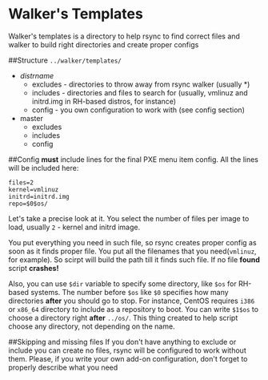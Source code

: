Walker's Templates
==================
Walker's templates is a directory to help rsync to find correct files and walker to build right directories and create proper configs

##Structure
`../walker/templates/`
          
* $distrname$
  * excludes - directories to throw away from rsync walker (usually *)
  * includes - directories and files to search for (usually, vmlinuz and initrd.img in RH-based distros, for instance)
  * config - you own configuration to work with (see config section)
* master
  * excludes
  * includes
  * config

##Config
**must** include lines for the final PXE menu item config. All the lines will be included here:

    files=2
    kernel=vmlinuz
    initrd=initrd.img
    repo=$0$os/

Let's take a precise look at it. You select the number of files per image to load, usually `2` - kernel and initrd image.

You put everything you need in such file, so rsync creates proper config as soon as it finds proper file. You put all the filenames that you need(`vmlinuz`, for example). So scirpt will build the path till it finds such file. If no  file **found** script **crashes!**

Also, you can use `$dir` variable to specify some directory, like `$os` for RH-based systems. The number before `$os` like `$0` specifies how many directories **after** you should go to stop. For instance, CentOS requires `i386`  or `x86_64` directory to include as a repository to boot. You can write `$1$os` to choose a directory right **after** `../os/`. This thing created to help script choose any directory, not depending on the name.

##Skipping and missing files
If you don't have anything to exclude or include you can create no files, rsync will be configured to work without them. Please, if you write your own add-on configuration, don't forget to properly describe what you need